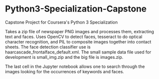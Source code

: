 # Python3-Specialization-Capstone
Capstone Project for Coursera's Python 3 Specialization 

Takes a zip file of newspaper PNG images and processes them, extracting text and faces. 
Uses OpenCV to detect faces, tesseract to do optical character recognition, and PIL to 
composite images together into contact sheets. The face detection classifier use is 
haarcascade_frontalface_default.xml. The small sample data file used for development
is small_img.zip and the big file is images.zip.

The last cell in the Jupyter notebook allows one to search through the images looking 
for the occurrences of keywords and faces.

